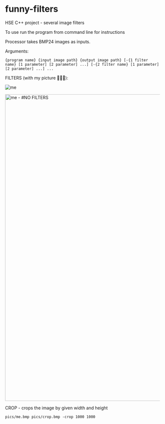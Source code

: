 # funny-filters
HSE C++ project - several image filters

To use run the program from command line for instructions

Processor takes BMP24 images as inputs. 

Arguments:

`{program name} {input image path} {output image path} [-{1 filter name} [1 parameter] [2 parameter] ...] [-{2 filter name} [1 parameter] [2 parameter] ...] ...`


FILTERS (with my picture 💅💅💅):

![me](https://github.com/Cherlyonok/funny-filters/raw/main/pics/me.bmp)

<image
	src="https://github.com/Cherlyonok/funny-filters/raw/main/pics/me.bmp"
	alt="me - #NO FILTERS"
	height = "1000"
	width = "1000g">

CROP - crops the image by given width and height

`pics/me.bmp pics/crop.bmp -crop 1000 1000`

